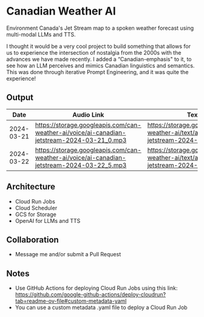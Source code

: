 # Canadian Weather AI

Environment Canada's Jet Stream map to a spoken weather forecast using multi-modal LLMs and TTS.

I thought it would be a very cool project to build something that allows for us to experience the intersection of nostalgia from the 2000s with the advances we have made recently. I added a “Canadian-emphasis" to it, to see how an LLM perceives and mimics Canadian linguistics and semantics. This was done through iterative Prompt Engineering, and it was quite the experience!

## Output
| Date | Audio Link | Text Link |
| --- | --- | --- |
| 2024-03-21 | https://storage.googleapis.com/can-weather-ai/voice/ai-canadian-jetstream-2024-03-21_0.mp3 | https://storage.googleapis.com/can-weather-ai/text/ai-canadian-jetstream-2024-03-21_0.txt
| 2024-03-22 | https://storage.googleapis.com/can-weather-ai/voice/ai-canadian-jetstream-2024-03-22_5.mp3 | https://storage.googleapis.com/can-weather-ai/text/ai-canadian-jetstream-2024-03-22_5.txt

## Architecture
- Cloud Run Jobs
- Cloud Scheduler
- GCS for Storage
- OpenAI for LLMs and TTS

## Collaboration
- Message me and/or submit a Pull Request

## Notes
- Use GitHub Actions for deploying Cloud Run Jobs using this link: https://github.com/google-github-actions/deploy-cloudrun?tab=readme-ov-file#custom-metadata-yaml
- You can use a custom metadata .yaml file to deploy a Cloud Run Job